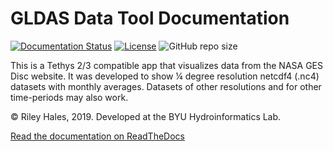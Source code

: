 # GLDAS Data Tool Documentation
[![Documentation Status](https://readthedocs.org/projects/gldas-data-tool/badge/?version=latest)](https://gldas-data-tool.readthedocs.io/en/latest/?badge=latest)
[![License](https://img.shields.io/badge/License-BSD%203--Clause-blue.svg)](https://opensource.org/licenses/BSD-3-Clause)
![GitHub repo size](https://img.shields.io/github/repo-size/rileyhales/gldas)
   
This is a Tethys 2/3 compatible app that visualizes data from the NASA GES Disc website. It was developed to show ¼ degree resolution netcdf4 (.nc4) datasets with monthly averages. Datasets of other resolutions and for other time-periods may also work.

© Riley Hales, 2019. Developed at the BYU Hydroinformatics Lab.

[Read the documentation on ReadTheDocs](https://gldas-data-tool.readthedocs.io/en/latest/)
